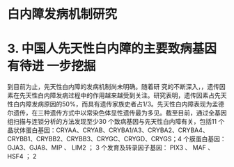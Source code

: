 # 白内障发病机制研究  
# 3. 中国人先天性白内障的主要致病基因有待进 一步挖掘  
到目前为止，先天性白内障的发病机制尚未明确。随着研 究的不断深入，，遗传因 素在先天性白内障发病过程中的作用越来越受到关注。研究表明，遗传因素占先天性白内障发病原因的$50\%$，而具有遗传家族史者占1/3。先天性白内障表现为孟德尔遗传，在三种遗传方式中以常染色体显性遗传最为多见。截至目前，通过全基因组扫描与连锁分析的方法发现至少30 个致病基因与先天性白内障有关，包括11 个晶状体蛋白基因：CRYAA、CRYAB、CRYBA1/A3、CRYBA2、CRYBA4、CRYBB1、CRYBB2、CRYBB3、CRYGC、CRYGD、CRYGS；4 个膜蛋白基因：GJA3、GJA8、MIP 、 LIM2 ； 3  个发育及转录因子基因： PIX3 、 MAF 、 HSF4 ； 2  